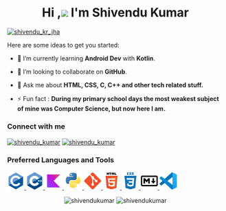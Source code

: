 <!-- <h1 align="center">Hi , I'm Shivendu Kumar</h1>-->
 <h1 align="center">Hi ,<img src="https://github.com/TheDudeThatCode/TheDudeThatCode/blob/master/Assets/Hi.gif", height="50px"> I'm Shivendu Kumar</h1>


<!--
**Shivendu-Kumar/IAMSKJha** is a ✨ _special_ ✨ repository because its `README.md` (this file) appears on your GitHub profile.-->
<p align="left"> <a href="https://twitter.com/shivendu_kr_jha" target="blank"><img src="https://img.shields.io/twitter/follow/shivendu_kr_jha?logo=twitter&style=for-the-badge" alt="shivendu_kr_jha" /></a> </p>
Here are some ideas to get you started:

- 🔭 I’m currently learning **Android Dev** with **Kotlin**.

- 👯 I’m looking to collaborate on **GitHub**.

- 💬 Ask me about **HTML, CSS, C, C++ and other tech related stuff.**

- ⚡ Fun fact : **During my primary school days the most weakest subject of mine was Computer Science, but now here I am.**

<h3 align="left">Connect with me</h3>
<p align="left">
<a href="https://twitter.com/shivendu_kr_jha" target="blank"><img align="center" src="https://cdn.worldvectorlogo.com/logos/twitter-6.svg" alt="shivendu_kumar" height="30" width="40" /></a>
<a href="https://www.linkedin.com/in/shivendu-kumar-731a46214/" target="blank"><img align="center" src="https://cdn.worldvectorlogo.com/logos/linkedin-icon-2.svg" alt="shivendu_kumar" height="30" width="40" /></a>

<h3 align="left">Preferred Languages and Tools</h3>
<p align="left"> 

<a href="https://www.geeksforgeeks.org/benefits-c-language-programming-languages/#:~:text=As%20a%20middle%2Dlevel%20language,scripting%20for%20software%20applications%20etc." target="_blank"> <img src="https://github.com/devicons/devicon/blob/master/icons/c/c-original.svg" alt="C" width="40" height="40"/> </a>  <a href="https://www.geeksforgeeks.org/top-10-reasons-to-learn-c-plus-plus/" target="_blank"> <img src="https://github.com/devicons/devicon/blob/master/icons/cplusplus/cplusplus-original.svg" alt="C++" width="40" height="40"/> </a>
   <a href="https://kotlinlang.org/" target="_blank"> <img src="https://raw.githubusercontent.com/devicons/devicon/master/icons/kotlin/kotlin-original.svg" alt="Kotlin" width="40" height="40"/> </a> <a href="https://www.python.org/" target="_blank"> <img src="https://raw.githubusercontent.com/devicons/devicon/master/icons/python/python-original.svg" alt="Python" width="43" height="43"/> </a>  </a> <a href="https://git-scm.com/" target="_blank"> <img src= "https://raw.githubusercontent.com/devicons/devicon/master/icons/git/git-original.svg" alt="git" width="40" height="40"/> </a><a href="https://www.w3schools.com/html/" target="_blank"> <img src="https://raw.githubusercontent.com/devicons/devicon/master/icons/html5/html5-original-wordmark.svg" alt="html5" width="40" height="40"/> </a>  <a href="https://www.w3schools.com/css/" target="_blank"> <img src="https://raw.githubusercontent.com/devicons/devicon/master/icons/css3/css3-plain-wordmark.svg" alt="css" width="40" height="40"/> </a><a href="https://daringfireball.net/projects/markdown/" target="_blank"> <img src="https://raw.githubusercontent.com/devicons/devicon/master/icons/markdown/markdown-original.svg" alt="MarkDown" width="40" height="40"/> </a> <a href="https://code.visualstudio.com/" target="_blank"> <img src= "https://raw.githubusercontent.com/devicons/devicon/master/icons/vscode/vscode-original.svg" alt="VS Code" width="40" height="40"/> </a>


<p align ="center">
   <img src="https://github-readme-stats.vercel.app/api?username=Shivendu-Kumar&show_icons=true&locale=en" alt="shivendukumar" width="48%"/>
   <img src ="https://github-readme-streak-stats.herokuapp.com?user=Shivendu-Kumar" alt="shivendukumar" width="48%"/>
